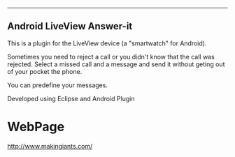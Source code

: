------------------------------
Android LiveView Answer-it
------------------------------


This is a plugin for the LiveView device
(a "smartwatch" for Android).

Sometimes you need to reject a call or you didn't know
that the call was rejected. Select a missed call and a 
message and send it without geting out of your pocket 
the phone.

You can predefine your messages.

Developed using Eclipse and Android Plugin



WebPage
===========
http://www.makingiants.com/
